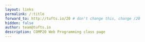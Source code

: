 ```yaml
---
layout: links
permalink: /:title
forward_to: http://tufts.io/20 # don't change this, change /20
hidden: false
author: team@tufts.io
description: COMP20 Web Programming class page
---
```

